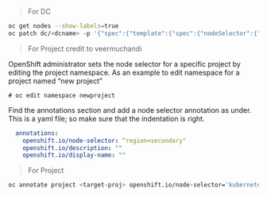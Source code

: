 > For DC
```sh
oc get nodes --show-labels=true
oc patch dc/<dcname> -p '{"spec":{"template":{"spec":{"nodeSelector":{"<label_name>":"<label_value>"}}}}}'
```


>  For Project
credit  to veermuchandi

OpenShift administrator sets the node selector for a specific project by editing the project namespace. As an example to edit namespace for a project named “new project”
```
# oc edit namespace newproject
```
Find the annotations section and add a node selector annotation as under. This is a yaml file; so make sure that the indentation is right.
```yaml
  annotations:
    openshift.io/node-selector: “region=secondary"
    openshift.io/description: ""
    openshift.io/display-name: ""
```
> For Project
```sh
oc annotate project <target-proj> openshift.io/node-selector='kubernetes.io/hostname=app1.ap.ex.io'
```
